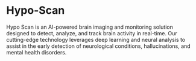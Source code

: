 # Hypo-Scan
Hypo Scan is an AI-powered brain imaging and monitoring solution designed to detect, analyze, and track brain activity in real-time. Our cutting-edge technology leverages deep learning and neural analysis to assist in the early detection of neurological conditions, hallucinations, and mental health disorders.
